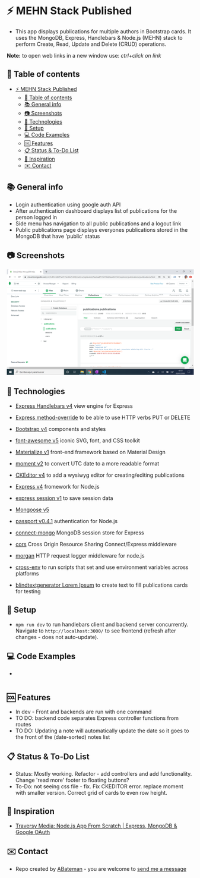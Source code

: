 # :zap: MEHN Stack Published

* This app displays publications for multiple authors in Bootstrap cards. It uses the MongoDB, Express, Handlebars & Node.js (MEHN) stack to perform Create, Read, Update and Delete (CRUD) operations.

**Note:** to open web links in a new window use: _ctrl+click on link_

## :page_facing_up: Table of contents

* [:zap: MEHN Stack Published](#zap-mehn-stack-published)
	* [:page_facing_up: Table of contents](#page_facing_up-table-of-contents)
	* [:books: General info](#books-general-info)
	* [:camera: Screenshots](#camera-screenshots)
	* [:signal_strength: Technologies](#signal_strength-technologies)
	* [:floppy_disk: Setup](#floppy_disk-setup)
	* [:computer: Code Examples](#computer-code-examples)
	* [:cool: Features](#cool-features)
	* [:clipboard: Status & To-Do List](#clipboard-status--to-do-list)
	* [:clap: Inspiration](#clap-inspiration)
	* [:envelope: Contact](#envelope-contact)

## :books: General info

* Login authentication using google auth API
* After authentication dashboard displays list of publications for the person logged in
* Side menu has navigation to all public publications and a logout link
* Public publications page displays everyones publications stored in the MongoDB that have 'public' status

## :camera: Screenshots

![Example screenshot](./img/mongodb.png)

## :signal_strength: Technologies

* [Express Handlebars v4](https://www.npmjs.com/package/express-handlebars) view engine for Express
* [Express method-override](http://expressjs.com/en/resources/middleware/method-override.html) to be able to use HTTP verbs PUT or DELETE
* [Bootstrap v4](https://getbootstrap.com/) components and styles
* [font-awesome v5](https://cdnjs.com/libraries/font-awesome) iconic SVG, font, and CSS toolkit
* [Materialize v1](https://materializecss.com/) front-end framework based on Material Design
* [moment v2](https://www.npmjs.com/package/moment) to convert UTC date to a more readable format
* [CKEditor v4](http://cdn.ckeditor.com/) to add a wysiwyg editor for creating/editing publications

* [Express v4](https://expressjs.com/) fromework for Node.js
* [express session v1](https://www.npmjs.com/package/express-session) to save session data
* [Mongoose v5](https://mongoosejs.com/)
* [passport v0.4.1](http://www.passportjs.org/) authentication for Node.js
* [connect-mongo](https://www.npmjs.com/package/connect-mongo) MongoDB session store for Express
* [cors](https://www.npmjs.com/package/cors) Cross Origin Resource Sharing Connect/Express middleware
* [morgan](https://www.npmjs.com/package/morgan) HTTP request logger middleware for node.js

* [cross-env](https://www.npmjs.com/package/cross-env) to run scripts that set and use environment variables across platforms
* [blindtextgenerator Lorem Ipsum](https://www.blindtextgenerator.com/lorem-ipsum) to create text to fill publications cards for testing

## :floppy_disk: Setup

* `npm run dev` to run handlebars client and backend server concurrently. Navigate to `http://localhost:3000/` to see frontend (refresh after changes - does not auto-update).

## :computer: Code Examples

*

```javascript


```

## :cool: Features

* In dev - Front and backends are run with one command
* TO DO: backend code separates Express controller functions from routes
* TO DO: Updating a note will automatically update the date so it goes to the front of the (date-sorted) notes list

## :clipboard: Status & To-Do List

* Status: Mostly working. Refactor  - add controllers and add functionality. Change 'read more' footer to floating buttons?
* To-Do: not seeing css file - fix. Fix CKEDITOR error. replace moment with smaller version. Correct grid of cards to even row height.

## :clap: Inspiration

* [Traversy Media: Node.js App From Scratch | Express, MongoDB & Google OAuth](https://www.youtube.com/watch?v=SBvmnHTQIPY&t=2267s)

## :envelope: Contact

* Repo created by [ABateman](https://www.andrewbateman.org) - you are welcome to [send me a message](https://andrewbateman.org/contact)
